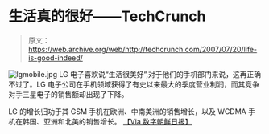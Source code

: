 # 生活真的很好——TechCrunch

> 原文：<https://web.archive.org/web/http://techcrunch.com/2007/07/20/life-is-good-indeed/>

![lgmobile.jpg](img/79adb1166c8e85ac584de70427471d32.png) LG 电子喜欢说“生活很美好”,对于他们的手机部门来说，这再正确不过了。LG  电子公司在手机领域获得了有史以来最大的季度营业利润，而其竞争对手三星电子的销售额却出现了下降。

LG 的增长归功于其 GSM 手机在欧洲、中南美洲的销售增长，以及 WCDMA 手机在韩国、亚洲和北美的销售增长。
 [【Via 数字朝鲜日报】](https://web.archive.org/web/20201130115022/http://english.chosun.com/w21data/html/news/200707/200707200028.html)